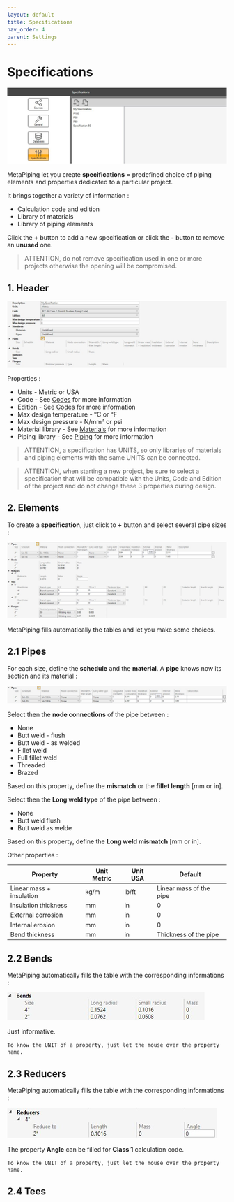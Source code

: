```yaml
---
layout: default
title: Specifications
nav_order: 4
parent: Settings
---
```


# Specifications

![Image](../Images/Spec1.jpg)

MetaPiping let you create **specifications** = predefined choice of piping elements and properties dedicated to a particular project.

It brings together a variety of information :

- Calculation code and edition
- Library of materials
- Library of piping elements

Click the **+** button to add a new specification or click the **-** button to remove an **unused** one.

>ATTENTION, do not remove specification used in one or more projects otherwise the opening will be compromised.

## 1. Header

![Image](../Images/Spec2.jpg)

Properties :

- Units                         - Metric or USA
- Code                          - See [Codes](https://documentation.metapiping.com/Analysis/Codes.html) for more information
- Edition                       - See [Codes](https://documentation.metapiping.com/Analysis/Codes.html) for more information
- Max design temperature        - °C or °F
- Max design pressure           - N/mm² or psi
- Material library              - See [Materials](https://documentation.metapiping.com/Settings/Databases/Materials.html) for more information
- Piping library                - See [Piping](https://documentation.metapiping.com/Settings/Databases/Piping.html) for more information


> ATTENTION, a specification has UNITS, so only libraries of materials and piping elements with the same UNITS can be connected.

> ATTENTION, when starting a new project, be sure to select a specification that will be compatible with the Units, Code and Edition of the project and do not change these 3 properties during design.

## 2. Elements

To create a **specification**, just click to **+** button and select several pipe sizes :

![Image](../Images/Spec3.jpg)

MetaPiping fills automatically the tables and let you make some choices.

## 2.1 Pipes

For each size, define the **schedule** and the **material**. A **pipe** knows now its section and its material :

![Image](../Images/Spec4.jpg)

Select then the **node connections** of the pipe between :
- None
- Butt weld - flush
- Butt weld - as welded
- Fillet weld
- Full fillet weld
- Threaded
- Brazed

Based on this property, define the **mismatch** or the **fillet length** [mm or in].

Select then the **Long weld type** of the pipe between :
- None
- Butt weld flush
- Butt weld as welde

Based on this property, define the **Long weld mismatch** [mm or in].

Other properties :

| Property | Unit Metric | Unit USA | Default |
| -------- | ---- | ---- | -- |
| Linear mass + insulation | kg/m | lb/ft | Linear mass of the pipe |
| Insulation thickness | mm |in | 0 |
| External corrosion | mm | in | 0 |
| Internal erosion | mm | in | 0 |
| Bend thickness | mm | in | Thickness of the pipe |

## 2.2 Bends

MetaPiping automatically fills the table with the corresponding informations :

![Image](../Images/Spec5.jpg)

Just informative.

    To know the UNIT of a property, just let the mouse over the property name.

## 2.3 Reducers

MetaPiping automatically fills the table with the corresponding informations :

![Image](../Images/Spec6.jpg)

The property **Angle** can be filled for **Class 1** calculation code.

    To know the UNIT of a property, just let the mouse over the property name.

## 2.4 Tees


